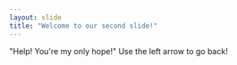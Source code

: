 ```yaml
---
layout: slide
title: "Welcome to our second slide!"
---
```

"Help! You're my only hope!"
Use the left arrow to go back!
